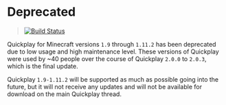 # Deprecated
> [![Build Status](https://travis-ci.org/bugfroggy/Quickplay2.0.svg?branch=1.9-1.11.2)](https://travis-ci.org/bugfroggy/Quickplay2.0)

Quickplay for Minecraft versions `1.9` through `1.11.2` has been deprecated due to low usage and high maintenance level.
These versions of Quickplay were used by ~40 people over the course of Quickplay `2.0.0` to `2.0.3`, which is the final update.

Quickplay `1.9-1.11.2` will be supported as much as possible going into the future, but it will not receive any updates and will
not be available for download on the main Quickplay thread.
